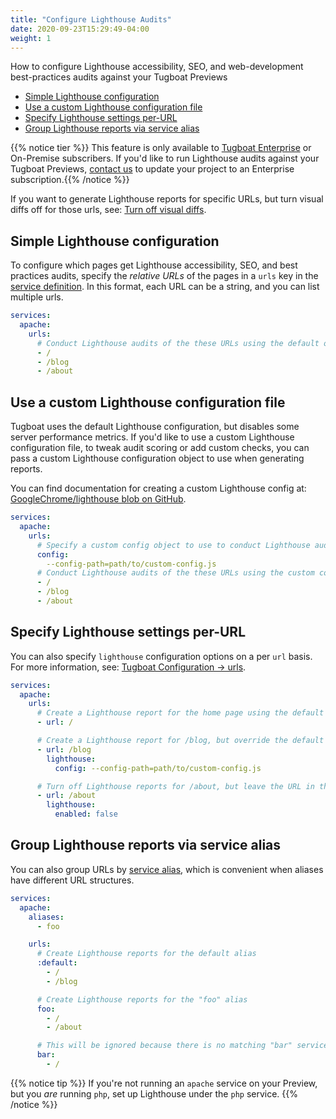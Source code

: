```yaml
---
title: "Configure Lighthouse Audits"
date: 2020-09-23T15:29:49-04:00
weight: 1
---
```


How to configure Lighthouse accessibility, SEO, and web-development best-practices audits against your Tugboat Previews

- [Simple Lighthouse configuration](#simple-lighthouse-configuration)
- [Use a custom Lighthouse configuration file](#use-a-custom-lighthouse-configuration-file)
- [Specify Lighthouse settings per-URL](#specify-lighthouse-settings-per-url)
- [Group Lighthouse reports via service alias](#group-lighthouse-reports-via-service-alias)

{{% notice tier %}} This feature is only available to [Tugboat Enterprise](https://www.tugboat.qa/enterprise) or
On-Premise subscribers. If you'd like to run Lighthouse audits against your Tugboat Previews,
[contact us](https://www.tugboat.qa/contact/) to update your project to an Enterprise subscription.{{% /notice %}}

If you want to generate Lighthouse reports for specific URLs, but turn visual diffs off for those urls, see:
[Turn off visual diffs](/visual-diffs/configure-visual-diffs/#turn-off-visual-diffs).

## Simple Lighthouse configuration

To configure which pages get Lighthouse accessibility, SEO, and best practices audits, specify the _relative URLs_ of
the pages in a `urls` key in the [service definition](/setting-up-services/). In this format, each URL can be a string,
and you can list multiple urls.

```yaml
services:
  apache:
    urls:
      # Conduct Lighthouse audits of the these URLs using the default options
      - /
      - /blog
      - /about
```

## Use a custom Lighthouse configuration file

Tugboat uses the default Lighthouse configuration, but disables some server performance metrics. If you'd like to use a
custom Lighthouse configuration file, to tweak audit scoring or add custom checks, you can pass a custom Lighthouse
configuration object to use when generating reports.

You can find documentation for creating a custom Lighthouse config at:
[GoogleChrome/lighthouse blob on GitHub](https://github.com/GoogleChrome/lighthouse/blob/HEAD/docs/configuration.md).

```yaml
services:
  apache:
    urls:
      # Specify a custom config object to use to conduct Lighthouse audits
      config:
        --config-path=path/to/custom-config.js
      # Conduct Lighthouse audits of the these URLs using the custom config
      - /
      - /blog
      - /about
```

## Specify Lighthouse settings per-URL

You can also specify `lighthouse` configuration options on a per `url` basis. For more information, see:
[Tugboat Configuration -> urls](/reference/tugboat-configuration/#urls).

```yaml
services:
  apache:
    urls:
      # Create a Lighthouse report for the home page using the default options
      - url: /

      # Create a Lighthouse report for /blog, but override the default config with a custom config object
      - url: /blog
        lighthouse:
          config: --config-path=path/to/custom-config.js

      # Turn off Lighthouse reports for /about, but leave the URL in the list for other Service URL activities, such as generating visual diffs
      - url: /about
        lighthouse:
          enabled: false
```

## Group Lighthouse reports via service alias

You can also group URLs by [service alias](/reference/tugboat-configuration/#aliases), which is convenient when aliases
have different URL structures.

```yaml
services:
  apache:
    aliases:
      - foo

    urls:
      # Create Lighthouse reports for the default alias
      :default:
        - /
        - /blog

      # Create Lighthouse reports for the "foo" alias
      foo:
        - /
        - /about

      # This will be ignored because there is no matching "bar" service alias
      bar:
        - /
```

{{% notice tip %}} If you're not running an `apache` service on your Preview, but you _are_ running `php`, set up
Lighthouse under the `php` service. {{% /notice %}}
